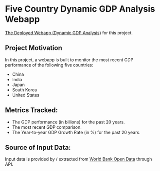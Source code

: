 # Five Country Dynamic GDP Analysis Webapp

[The Deployed Webapp (Dynamic GDP Analysis)](https://gdpdashboard.herokuapp.com/) for this project.

## Project Motivation
In this project, a webapp is built to monitor the most recent GDP performance of the following five countries:
* China
* India
* Japan
* South Korea
* United States

## Metrics Tracked:
* The GDP performance (in billions) for the past 20 years.
* The most recent GDP comparison.
* The Year-to-year GDP Growth Rate (in %) for the past 20 years.

## Source of Input Data:
Input data is provided by / extracted from [World Bank Open Data](https://data.worldbank.org/) through API.
